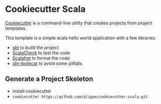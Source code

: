 # Cookiecutter Scala

[Cookiecutter](https://github.com/audreyr/cookiecutter) is a command-line utility that creates projects from project templates.

This template is a simple scala hello world application with a few libraries:
- [sbt](https://github.com/sbt/sbt) to build the project
- [ScalaCheck](https://www.scalacheck.org/index.html) to test the code
- [Scalafmt](https://scalameta.org/scalafmt/) to format the code
- [sbt-tpolecat](https://github.com/DavidGregory084/sbt-tpolecat) to avoid some pitfalls

## Generate a Project Skeleton
- install cookiecutter
- `cookiecutter https://github.com/plippe/cookiecutter-scala.git`
